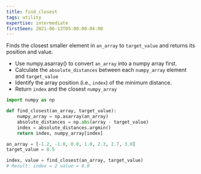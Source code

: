 ```yaml
---
title: find_closest
tags: utility
expertise: intermediate
firstSeen: 2021-06-13T05:00:00-04:00
---
```


Finds the closest smaller element in `an_array` to `target_value` and returns its position and value. 

- Use numpy.asarray() to convert `an_array` into a numpy array first.
- Calculate the `absolute_distances` between each `numpy_array` element and `target_value` 
- Identify the array position (i.e., `index`) of the minimum distance.
- Return `index` and the closest `numpy_array`

```py
import numpy as np

def find_closest(an_array, target_value):
    numpy_array = np.asarray(an_array)
	absolute_distances = np.abs(array - target_value)
    index = absolute_distances.argmin()
    return index, numpy_array[index]
```

```py
an_array = [-1.2, -1.0, 0.0, 1.0, 2.3, 2.7, 3.0]
target_value = 0.5

index, value = find_closest(an_array, target_value)
# Result: index = 2 value = 0.0
```